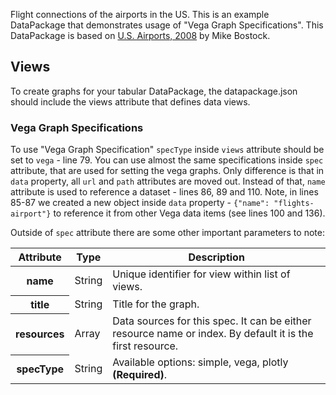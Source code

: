 Flight connections of the airports in the US. This is an example DataPackage that demonstrates usage of "Vega Graph Specifications". This DataPackage is based on [U.S. Airports, 2008](https://mbostock.github.io/d3/talk/20111116/airports.html) by Mike Bostock.

## Views

To create graphs for your tabular DataPackage, the datapackage.json should include the views attribute that defines data views.

### Vega Graph Specifications

<script src="https://gist.github.com/anuveyatsu/f8860dc4bd3aa2f5697bd35a202aadfa.js"></script>
To use "Vega Graph Specification" `specType` inside `views` attribute should be set to `vega` - line 79. You can use almost the same specifications inside `spec` attribute, that are used for setting the vega graphs. Only difference is that in `data` property, all `url` and `path` attributes are moved out. Instead of that, `name` attribute is used to reference a dataset - lines 86, 89 and 110. Note, in lines 85-87 we created a new object inside `data` property - `{"name": "flights-airport"}` to reference it from other Vega data items (see lines 100 and 136).

Outside of `spec` attribute there are some other important parameters to note:

<table class="table table-bordered table-striped resource-summary">
  <thead>
   <tr>
     <th>Attribute</th>
     <th>Type</th>
     <th>Description</th>
   </tr>
  </thead>
  <tbody>
    <tr>
      <th>name</th>
      <td>String</td>
      <td>Unique identifier for view within list of views.</td>
    </tr>
    <tr>
      <th>title</th>
      <td>String</td>
      <td>Title for the graph.</td>
    </tr>
    <tr>
      <th>resources</th>
      <td>Array</td>
      <td>Data sources for this spec. It can be either resource name or index. By default it is the first resource.</td>
    </tr>
    <tr>
      <th>specType</th>
      <td>String</td>
      <td>Available options: simple, vega, plotly <strong>(Required)</strong>.</td>
    </tr>
  </tbody>
</table>
